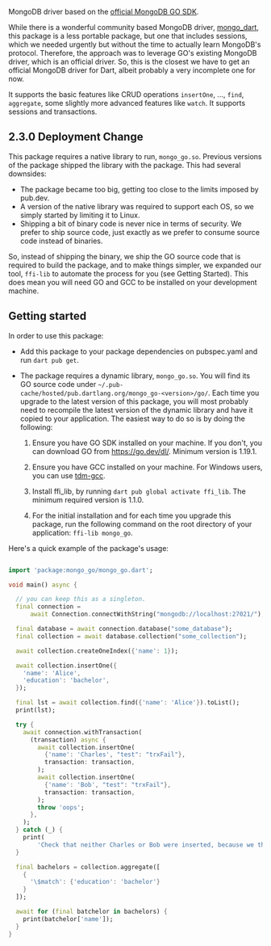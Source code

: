 MongoDB driver based on the [official MongoDB GO SDK](https://pkg.go.dev/go.mongodb.org/mongo-driver/mongo).

While there is a wonderful community based MongoDB driver, [mongo_dart](https://pub.dev/packages/mongo_dart), this package is a less portable package, but one that includes sessions, which we needed urgently but without the time to actually learn MongoDB's protocol. Therefore, the approach was to leverage GO's existing MongoDB driver, which is an official driver. So, this is the closest we have to get an official MongoDB driver for Dart, albeit probably a very incomplete one for now.

It supports the basic features like CRUD operations ```insertOne```, ..., ```find```, ```aggregate```, some slightly more advanced features like ```watch```. It supports sessions and transactions.

## 2.3.0 Deployment Change

This package requires a native library to run, ```mongo_go.so```. Previous versions of the package shipped the library with the package. This had several downsides:
- The package became too big, getting too close to the limits imposed by pub.dev.
- A version of the native library was required to support each OS, so we simply started by limiting it to Linux.
- Shipping a bit of binary code is never nice in terms of security. We prefer to ship source code, just exactly as we prefer to consume source code instead of binaries.

So, instead of shipping the binary, we ship the GO source code that is required to build the package, and to make things simpler, we expanded our tool, ```ffi-lib``` to automate the process for you (see Getting Started). This does mean you will need GO and GCC to be installed on your development machine.


## Getting started


In order to use this package:
- Add this package to your package dependencies on pubspec.yaml and run ```dart pub get```.

- The package requires a dynamic library, ```mongo_go.so```. You will find its GO source code under ```~/.pub-cache/hosted/pub.dartlang.org/mongo_go-<version>/go/```. Each time you upgrade to the latest version of this package, you will most probably need to recompile the latest version of the dynamic library and have it copied to your application. The easiest way to do so is by doing the following:

  1. Ensure you have GO SDK installed on your machine. If you don't, you can download GO from https://go.dev/dl/. Minimum version is 1.19.1.

  2. Ensure you have GCC installed on your machine. For Windows users, you can use [tdm-gcc](https://jmeubank.github.io/tdm-gcc/download/).

  3. Install ffi_lib, by running ```dart pub global activate ffi_lib```. The minimum required version is 1.1.0.
  
  4. For the initial installation and for each time you upgrade this package, run the following command on the root directory of your application: ```ffi-lib mongo_go```.

Here's a quick example of the package's usage:

```dart

import 'package:mongo_go/mongo_go.dart';

void main() async {

  // you can keep this as a singleton.
  final connection =
      await Connection.connectWithString("mongodb://localhost:27021/");

  final database = await connection.database("some_database");
  final collection = await database.collection("some_collection");

  await collection.createOneIndex({'name': 1});

  await collection.insertOne({
    'name': 'Alice',
    'education': 'bachelor',
  });

  final lst = await collection.find({'name': 'Alice'}).toList();
  print(lst);

  try {
    await connection.withTransaction(
      (transaction) async {
        await collection.insertOne(
          {'name': 'Charles', "test": "trxFail"},
          transaction: transaction,
        );
        await collection.insertOne(
          {'name': 'Bob', "test": "trxFail"},
          transaction: transaction,
        );
        throw 'oops';
      },
    );
  } catch (_) {
    print(
        'Check that neither Charles or Bob were inserted, because we threw \'oops\'');
  }

  final bachelors = collection.aggregate([
    {
      '\$match': {'education': 'bachelor'}
    }
  ]);

  await for (final batchelor in bachelors) {
    print(batchelor['name']);
  }
}

```
